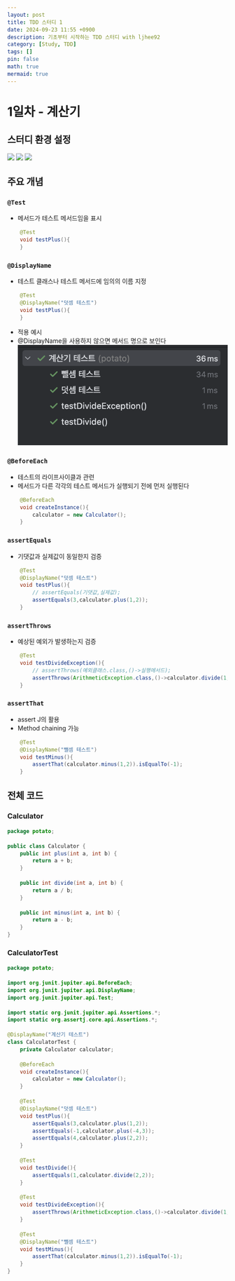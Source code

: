 ```yaml
---
layout: post
title: TDD 스터디 1
date: 2024-09-23 11:55 +0900
description: 기초부터 시작하는 TDD 스터디 with ljhee92
category: [Study, TDD]
tags: []
pin: false
math: true
mermaid: true
---
```

# 1일차 - 계산기

## 스터디 환경 설정
<img src="https://img.shields.io/badge/IntelliJ IDEA-000000?style=for-the-badge&logo=IntelliJ IDEA&logoColor=white"/>
<img src="https://img.shields.io/badge/java 21-007396?style=for-the-badge&logo=java&logoColor=white"/>
<img src="https://img.shields.io/badge/JUnit 5.11-25A162?style=for-the-badge&logo=junit5&logoColor=white"> 

## 주요 개념
### `@Test`
- 메서드가 테스트 메서드임을 표시
```java
    @Test
    void testPlus(){
    }
```
### `@DisplayName`
- 테스트 클래스나 테스트 메서드에 임의의 이름 지정
```java
    @Test
    @DisplayName("덧셈 테스트")
    void testPlus(){
    }
```
- 적용 예시
- @DisplayName을 사용하지 않으면 메서드 명으로 보인다
![@DisplayName](/assets/img/@DisplayName.png)

### `@BeforeEach`
- 테스트의 라이프사이클과 관련
- 메서드가 다른 각각의 테스트 메서드가 실행되기 전에 먼저 실행된다
```java
    @BeforeEach
    void createInstance(){
        calculator = new Calculator();
    }
```

### `assertEquals`
- 기댓값과 실제값이 동일한지 검증
```java
    @Test
    @DisplayName("덧셈 테스트")
    void testPlus(){
        // assertEquals(기댓값,실제값);
        assertEquals(3,calculator.plus(1,2));
    }
```

### `assertThrows`
- 예상된 예외가 발생하는지 검증
```java
    @Test
    void testDivideException(){
        // assertThrows(예외클래스.class,()->실행메서드);
        assertThrows(ArithmeticException.class,()->calculator.divide(1,0));
    }
```

### `assertThat`
- assert J의 활용
- Method chaining 가능
```java
    @Test
    @DisplayName("뺄셈 테스트")
    void testMinus(){
        assertThat(calculator.minus(1,2)).isEqualTo(-1);
    }
```

## 전체 코드
### Calculator
```java
package potato;

public class Calculator {
    public int plus(int a, int b) {
        return a + b;
    }

    public int divide(int a, int b) {
        return a / b;
    }

    public int minus(int a, int b) {
        return a - b;
    }
}
```

### CalculatorTest
```java
package potato;

import org.junit.jupiter.api.BeforeEach;
import org.junit.jupiter.api.DisplayName;
import org.junit.jupiter.api.Test;

import static org.junit.jupiter.api.Assertions.*;
import static org.assertj.core.api.Assertions.*;

@DisplayName("계산기 테스트")
class CalculatorTest {
    private Calculator calculator;

    @BeforeEach
    void createInstance(){
        calculator = new Calculator();
    }

    @Test
    @DisplayName("덧셈 테스트")
    void testPlus(){
        assertEquals(3,calculator.plus(1,2));
        assertEquals(-1,calculator.plus(-4,3));
        assertEquals(4,calculator.plus(2,2));
    }

    @Test
    void testDivide(){
        assertEquals(1,calculator.divide(2,2));
    }

    @Test
    void testDivideException(){
        assertThrows(ArithmeticException.class,()->calculator.divide(1,0));
    }

    @Test
    @DisplayName("뺄셈 테스트")
    void testMinus(){
        assertThat(calculator.minus(1,2)).isEqualTo(-1);
    }
}
```